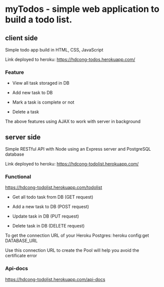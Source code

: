 # myTodos - simple web application to build a todo list.

## client side

Simple todo app build in HTML, CSS, JavaScript

Link deployed to heroku: https://hdcong-todos.herokuapp.com/

### Feature

* View all task storaged in DB

* Add new task to DB

* Mark a task is complete or not

* Delete a task 

The above features using AJAX to work with server in background

## server side

Simple RESTful API with Node using an Express server and PostgreSQL database

Link deployed to heroku: https://hdcong-todolist.herokuapp.com/

### Functional

https://hdcong-todolist.herokuapp.com/todolist

* Get all todo task from DB (GET request)

* Add a new task to DB (POST request)

* Update task in DB (PUT request)

* Delete task in DB (DELETE request)

To get the connection URL of your Heroku Postgres: heroku config:get DATABASE_URL

Use this connection URL to create the Pool will help you avoid the certificate error

### Api-docs

https://hdcong-todolist.herokuapp.com/api-docs

